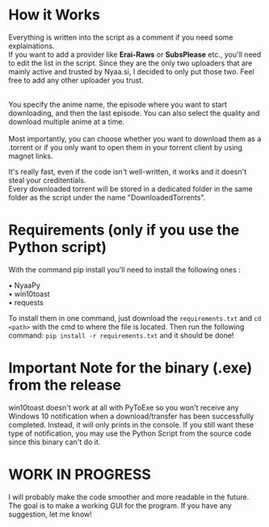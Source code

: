 <h1> How it Works </h1>
Everything is written into the script as a comment if you need some explainations. <br>
If you want to add a provider like <b>Erai-Raws</b> or <b>SubsPlease</b> etc., you'll need to edit the list in the script.
Since they are the only two uploaders that are mainly active and trusted by Nyaa.si, I decided to only put those two. Feel free to add any other uploader you trust.<br><br>

You specify the anime name, the episode where you want to start downloading, and then the last episode. You can also select the quality and download multiple anime at a time.<br><br>
Most importantly, you can choose whether you want to download them as a .torrent or if you only want to open them in your torrent client by using magnet links.

It's really fast, even if the code isn't well-written, it works and it doesn't steal your creditentials.<br>
Every downloaded torrent will be stored in a dedicated folder in the same folder as the script under the name "DownloadedTorrents".

<h1>Requirements (only if you use the Python script)</h1>

With the command pip install <library> you'll need to install the following ones :
  
  • NyaaPy<br>
  • win10toast<br>
  • requests<br>
  
To install them in one command, just download the `requirements.txt` and `cd <path>` with the cmd to where the file is located. Then run the following command: `pip install -r requirements.txt` and it should be done!
<h1>Important Note for the binary (.exe) from the release</h1>
win10toast doesn't work at all with PyToExe so you won't receive any Windows 10 notification when a download/transfer has been successfully completed. Instead, it will only prints in the console. If you still want these type of notification, you may use the Python Script from the source code since this binary can't do it.

  
  <h1> WORK IN PROGRESS </h1>

I will probably make the code smoother and more readable in the future.
The goal is to make a working GUI for the program.
If you have any suggestion, let me know!
